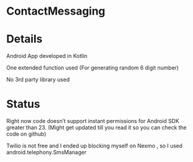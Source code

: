 # ContactMessaging

# Details
Android App developed in Kotlin

One extended function used (For generating random 6 digit number)

No 3rd party library used

# Status 
Right now code doesn’t support instant permissions for Android SDK greater than 23. (Might get updated till you read it so you can check the code on github)

Twilio is not free and I ended up blocking myself on Nexmo , so I used android.telephony.SmsManager 
